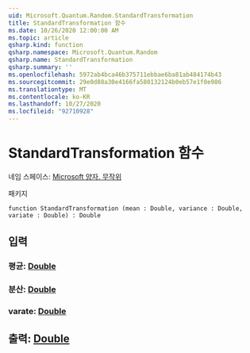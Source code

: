 ```yaml
---
uid: Microsoft.Quantum.Random.StandardTransformation
title: StandardTransformation 함수
ms.date: 10/26/2020 12:00:00 AM
ms.topic: article
qsharp.kind: function
qsharp.namespace: Microsoft.Quantum.Random
qsharp.name: StandardTransformation
qsharp.summary: ''
ms.openlocfilehash: 5972ab4bca46b375711ebbae6ba81ab484174b43
ms.sourcegitcommit: 29e0d88a30e4166fa580132124b0eb57e1f0e986
ms.translationtype: MT
ms.contentlocale: ko-KR
ms.lasthandoff: 10/27/2020
ms.locfileid: "92710928"
---
```

# <a name="standardtransformation-function"></a>StandardTransformation 함수

네임 스페이스: [Microsoft 양자. 무작위](xref:Microsoft.Quantum.Random)

패키지 [](https://nuget.org/packages/)




```qsharp
function StandardTransformation (mean : Double, variance : Double, variate : Double) : Double
```


## <a name="input"></a>입력

### <a name="mean--double"></a>평균: [Double](xref:microsoft.quantum.lang-ref.double)




### <a name="variance--double"></a>분산: [Double](xref:microsoft.quantum.lang-ref.double)




### <a name="variate--double"></a>varate: [Double](xref:microsoft.quantum.lang-ref.double)





## <a name="output--double"></a>출력: [Double](xref:microsoft.quantum.lang-ref.double)


